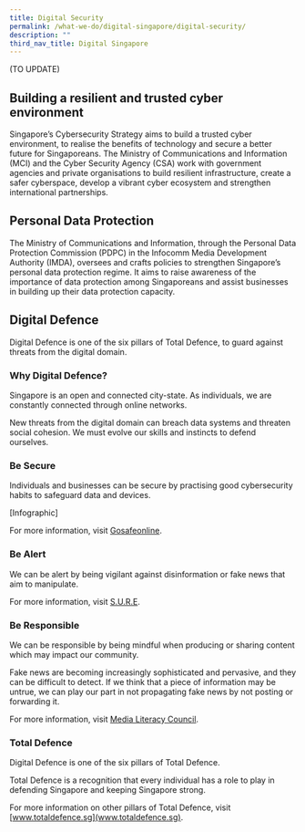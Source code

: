 ```yaml
---
title: Digital Security
permalink: /what-we-do/digital-singapore/digital-security/
description: ""
third_nav_title: Digital Singapore
---
```

(TO UPDATE)

## Building a resilient and trusted cyber environment

Singapore’s Cybersecurity Strategy aims to build a trusted cyber environment, to realise the benefits of technology and secure a better future for Singaporeans. The Ministry of Communications and Information (MCI) and the Cyber Security Agency (CSA) work with government agencies and private organisations to build resilient infrastructure, create a safer cyberspace, develop a vibrant cyber ecosystem and strengthen international partnerships.

## Personal Data Protection

The Ministry of Communications and Information, through the Personal Data Protection Commission (PDPC) in the Infocomm Media Development Authority (IMDA), oversees and crafts policies to strengthen Singapore’s personal data protection regime. It aims to raise awareness of the importance of data protection among Singaporeans and assist businesses in building up their data protection capacity.

## Digital Defence

Digital Defence is one of the six pillars of Total Defence, to guard against threats from the digital domain.

### Why Digital Defence?  
  
Singapore is an open and connected city-state. As individuals, we are constantly connected through online networks.    
  
New threats from the digital domain can breach data systems and threaten social cohesion. We must evolve our skills and instincts to defend ourselves.  
  
### Be Secure  
  
Individuals and businesses can be secure by practising good cybersecurity habits to safeguard data and devices.  
  
\[Infographic\]  
  
For more information, visit [Gosafeonline](https://www.csa.gov.sg/Tips-Resource/Resources/gosafeonline).  
  
### Be Alert  
  
We can be alert by being vigilant against disinformation or fake news that aim to manipulate.  
  
For more information, visit [S.U.R.E](https://sure.nlb.gov.sg/).  
  
### Be Responsible  
  
We can be responsible by being mindful when producing or sharing content which may impact our community.  
  
Fake news are becoming increasingly sophisticated and pervasive, and they can be difficult to detect. If we think that a piece of information may be untrue, we can play our part in not propagating fake news by not posting or forwarding it.  
  
For more information, visit [Media Literacy Council](https://www.betterinternet.sg/).  
  
### Total Defence  
  
Digital Defence is one of the six pillars of Total Defence.  

Total Defence is a recognition that every individual has a role to play in defending Singapore and keeping Singapore strong.  
  
For more information on other pillars of Total Defence, visit [www.totaldefence.sg](www.totaldefence.sg).